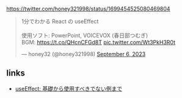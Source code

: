 
https://twitter.com/honey321998/status/1699454525080469804

<blockquote class="twitter-tweet"><p lang="ja" dir="ltr">1分でわかる React の useEffect <br><br>使用ソフト: PowerPoint, VOICEVOX (春日部つむぎ)<br>BGM: <a href="https://t.co/QHcnCFGd8T">https://t.co/QHcnCFGd8T</a> <a href="https://t.co/Wt3PkH3R0t">pic.twitter.com/Wt3PkH3R0t</a></p>&mdash; honey32 (@honey321998) <a href="https://twitter.com/honey321998/status/1699454525080469804?ref_src=twsrc%5Etfw">September 6, 2023</a></blockquote>

## links

- [useEffect: 基礎から使用すべきでない例まで](https://zenn.dev/y_okt/articles/20240103_day2)